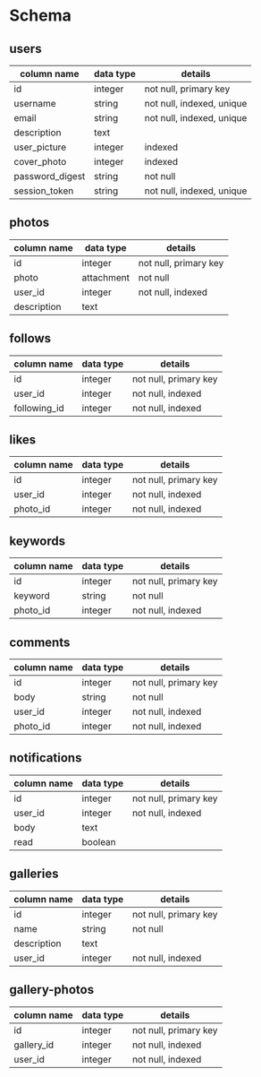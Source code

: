 # Schema

## users

column name     | data type | details
----------------|-----------|-----------------------
id              | integer   | not null, primary key
username        | string    | not null, indexed, unique
email           | string    | not null, indexed, unique
description     | text      |
user_picture    | integer   | indexed
cover_photo     | integer   | indexed
password_digest | string    | not null
session_token   | string    | not null, indexed, unique

## photos

column name     | data type | details
----------------|-----------|-----------------------
id              | integer   | not null, primary key
photo           | attachment| not null
user_id         | integer   | not null, indexed
description     | text      |

## follows

column name     | data type | details
----------------|-----------|-----------------------
id              | integer   | not null, primary key
user_id         | integer   | not null, indexed
following_id    | integer   | not null, indexed


## likes

column name     | data type | details
----------------|-----------|-----------------------
id              | integer   | not null, primary key
user_id         | integer   | not null, indexed
photo_id        | integer   | not null, indexed


## keywords

column name     | data type | details
----------------|-----------|-----------------------
id              | integer   | not null, primary key
keyword         | string    | not null
photo_id        | integer   | not null, indexed


## comments

column name     | data type | details
----------------|-----------|-----------------------
id              | integer   | not null, primary key
body            | string    | not null
user_id         | integer   | not null, indexed
photo_id        | integer   | not null, indexed


## notifications

column name     | data type | details
----------------|-----------|-----------------------
id              | integer   | not null, primary key
user_id         | integer   | not null, indexed
body            | text      |
read            | boolean   |


## galleries

column name     | data type | details
----------------|-----------|-----------------------
id              | integer   | not null, primary key
name            | string    | not null
description     | text      |
user_id         | integer   | not null, indexed

## gallery-photos

column name     | data type | details
----------------|-----------|-----------------------
id              | integer   | not null, primary key
gallery_id      | integer   | not null, indexed
user_id         | integer   | not null, indexed

